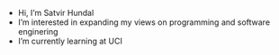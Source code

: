 - Hi, I’m Satvir Hundal
- I’m interested in expanding my views on programming and software enginering
- I’m currently learning at UCI 

<!---
Satvir092/Satvir092 is a ✨ special ✨ repository because its `README.md` (this file) appears on your GitHub profile.
You can click the Preview link to take a look at your changes.
--->
